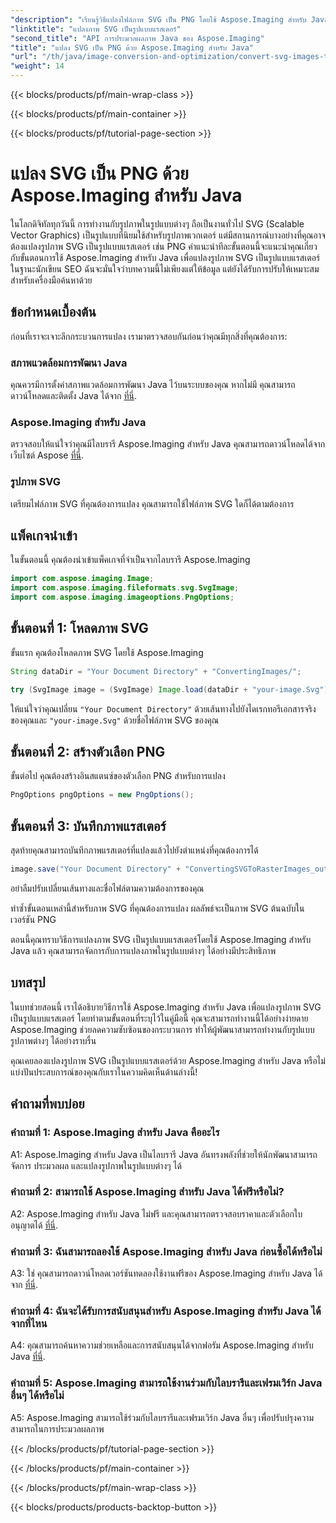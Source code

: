 ```yaml
---
"description": "เรียนรู้วิธีแปลงไฟล์ภาพ SVG เป็น PNG โดยใช้ Aspose.Imaging สำหรับ Java ปรับปรุงการแปลงรูปแบบภาพของคุณด้วยคู่มือทีละขั้นตอนนี้"
"linktitle": "แปลงภาพ SVG เป็นรูปแบบแรสเตอร์"
"second_title": "API การประมวลผลภาพ Java ของ Aspose.Imaging"
"title": "แปลง SVG เป็น PNG ด้วย Aspose.Imaging สำหรับ Java"
"url": "/th/java/image-conversion-and-optimization/convert-svg-images-to-raster-format/"
"weight": 14
---
```


{{< blocks/products/pf/main-wrap-class >}}

{{< blocks/products/pf/main-container >}}

{{< blocks/products/pf/tutorial-page-section >}}

# แปลง SVG เป็น PNG ด้วย Aspose.Imaging สำหรับ Java

ในโลกดิจิทัลทุกวันนี้ การทำงานกับรูปภาพในรูปแบบต่างๆ ถือเป็นงานทั่วไป SVG (Scalable Vector Graphics) เป็นรูปแบบที่นิยมใช้สำหรับรูปภาพเวกเตอร์ แต่มีสถานการณ์บางอย่างที่คุณอาจต้องแปลงรูปภาพ SVG เป็นรูปแบบแรสเตอร์ เช่น PNG คำแนะนำทีละขั้นตอนนี้จะแนะนำคุณเกี่ยวกับขั้นตอนการใช้ Aspose.Imaging สำหรับ Java เพื่อแปลงรูปภาพ SVG เป็นรูปแบบแรสเตอร์ ในฐานะนักเขียน SEO ฉันจะมั่นใจว่าบทความนี้ไม่เพียงแต่ให้ข้อมูล แต่ยังได้รับการปรับให้เหมาะสมสำหรับเครื่องมือค้นหาด้วย

## ข้อกำหนดเบื้องต้น

ก่อนที่เราจะเจาะลึกกระบวนการแปลง เรามาตรวจสอบกันก่อนว่าคุณมีทุกสิ่งที่คุณต้องการ:

### สภาพแวดล้อมการพัฒนา Java
คุณควรมีการตั้งค่าสภาพแวดล้อมการพัฒนา Java ไว้บนระบบของคุณ หากไม่มี คุณสามารถดาวน์โหลดและติดตั้ง Java ได้จาก [ที่นี่](https://www-oracle.com/java/technologies/javase-downloads).

### Aspose.Imaging สำหรับ Java
ตรวจสอบให้แน่ใจว่าคุณมีไลบรารี Aspose.Imaging สำหรับ Java คุณสามารถดาวน์โหลดได้จากเว็บไซต์ Aspose [ที่นี่](https://releases-aspose.com/imaging/java/).

### รูปภาพ SVG
เตรียมไฟล์ภาพ SVG ที่คุณต้องการแปลง คุณสามารถใช้ไฟล์ภาพ SVG ใดก็ได้ตามต้องการ

## แพ็คเกจนำเข้า

ในขั้นตอนนี้ คุณต้องนำเข้าแพ็คเกจที่จำเป็นจากไลบรารี Aspose.Imaging

```java
import com.aspose.imaging.Image;
import com.aspose.imaging.fileformats.svg.SvgImage;
import com.aspose.imaging.imageoptions.PngOptions;
```

## ขั้นตอนที่ 1: โหลดภาพ SVG
ขั้นแรก คุณต้องโหลดภาพ SVG โดยใช้ Aspose.Imaging

```java
String dataDir = "Your Document Directory" + "ConvertingImages/";

try (SvgImage image = (SvgImage) Image.load(dataDir + "your-image.Svg")) {
```

ให้แน่ใจว่าคุณเปลี่ยน `"Your Document Directory"` ด้วยเส้นทางไปยังไดเรกทอรีเอกสารจริงของคุณและ `"your-image.Svg"` ด้วยชื่อไฟล์ภาพ SVG ของคุณ

## ขั้นตอนที่ 2: สร้างตัวเลือก PNG
ขั้นต่อไป คุณต้องสร้างอินสแตนซ์ของตัวเลือก PNG สำหรับการแปลง

```java
PngOptions pngOptions = new PngOptions();
```

## ขั้นตอนที่ 3: บันทึกภาพแรสเตอร์
สุดท้ายคุณสามารถบันทึกภาพแรสเตอร์ที่แปลงแล้วไปยังตำแหน่งที่คุณต้องการได้

```java
image.save("Your Document Directory" + "ConvertingSVGToRasterImages_out.png", pngOptions);
```

อย่าลืมปรับเปลี่ยนเส้นทางและชื่อไฟล์ตามความต้องการของคุณ

ทำซ้ำขั้นตอนเหล่านี้สำหรับภาพ SVG ที่คุณต้องการแปลง ผลลัพธ์จะเป็นภาพ SVG ต้นฉบับในเวอร์ชัน PNG

ตอนนี้คุณทราบวิธีการแปลงภาพ SVG เป็นรูปแบบแรสเตอร์โดยใช้ Aspose.Imaging สำหรับ Java แล้ว คุณสามารถจัดการกับการแปลงภาพในรูปแบบต่างๆ ได้อย่างมีประสิทธิภาพ

## บทสรุป

ในบทช่วยสอนนี้ เราได้อธิบายวิธีการใช้ Aspose.Imaging สำหรับ Java เพื่อแปลงรูปภาพ SVG เป็นรูปแบบแรสเตอร์ โดยทำตามขั้นตอนที่ระบุไว้ในคู่มือนี้ คุณจะสามารถทำงานนี้ได้อย่างง่ายดาย Aspose.Imaging ช่วยลดความซับซ้อนของกระบวนการ ทำให้ผู้พัฒนาสามารถทำงานกับรูปแบบรูปภาพต่างๆ ได้อย่างราบรื่น

คุณเคยลองแปลงรูปภาพ SVG เป็นรูปแบบแรสเตอร์ด้วย Aspose.Imaging สำหรับ Java หรือไม่ แบ่งปันประสบการณ์ของคุณกับเราในความคิดเห็นด้านล่างนี้!

## คำถามที่พบบ่อย

### คำถามที่ 1: Aspose.Imaging สำหรับ Java คืออะไร

A1: Aspose.Imaging สำหรับ Java เป็นไลบรารี Java อันทรงพลังที่ช่วยให้นักพัฒนาสามารถจัดการ ประมวลผล และแปลงรูปภาพในรูปแบบต่างๆ ได้

### คำถามที่ 2: สามารถใช้ Aspose.Imaging สำหรับ Java ได้ฟรีหรือไม่?

A2: Aspose.Imaging สำหรับ Java ไม่ฟรี และคุณสามารถตรวจสอบราคาและตัวเลือกใบอนุญาตได้ [ที่นี่](https://purchase-aspose.com/buy).

### คำถามที่ 3: ฉันสามารถลองใช้ Aspose.Imaging สำหรับ Java ก่อนซื้อได้หรือไม่

A3: ใช่ คุณสามารถดาวน์โหลดเวอร์ชันทดลองใช้งานฟรีของ Aspose.Imaging สำหรับ Java ได้จาก [ที่นี่](https://releases-aspose.com/).

### คำถามที่ 4: ฉันจะได้รับการสนับสนุนสำหรับ Aspose.Imaging สำหรับ Java ได้จากที่ไหน

A4: คุณสามารถค้นหาความช่วยเหลือและการสนับสนุนได้จากฟอรัม Aspose.Imaging สำหรับ Java [ที่นี่](https://forum-aspose.com/).

### คำถามที่ 5: Aspose.Imaging สามารถใช้งานร่วมกับไลบรารีและเฟรมเวิร์ก Java อื่นๆ ได้หรือไม่

A5: Aspose.Imaging สามารถใช้ร่วมกับไลบรารีและเฟรมเวิร์ก Java อื่นๆ เพื่อปรับปรุงความสามารถในการประมวลผลภาพ

{{< /blocks/products/pf/tutorial-page-section >}}

{{< /blocks/products/pf/main-container >}}

{{< /blocks/products/pf/main-wrap-class >}}

{{< blocks/products/products-backtop-button >}}